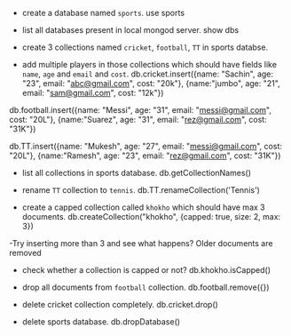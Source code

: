 - create a database named `sports`.
use sports

- list all databases present in local mongod server.
show dbs

- create 3 collections named `cricket`, `football`, `TT` in sports databse.

- add multiple players in those collections which should have fields like `name`, `age` and `email` and `cost`.
db.cricket.insert({name: "Sachin", age: "23", email: "abc@gmail.com", cost: "20k"}, {name:"jumbo", age: "21", email: "sam@gmail.com", cost: "12k"})

db.football.insert({name: "Messi", age: "31", email: "messi@gmail.com", cost: "20L"}, {name:"Suarez", age: "31", email: "rez@gmail.com", cost: "31K"})

db.TT.insert({name: "Mukesh", age: "27", email: "messi@gmail.com", cost: "20L"}, {name:"Ramesh", age: "23", email: "rez@gmail.com", cost: "31K"})

- list all collections in sports database.
db.getCollectionNames()

- rename `TT` collection to `tennis`.
db.TT.renameCollection('Tennis')

- create a capped collection called `khokho` which should have max 3 documents.
db.createCollection("khokho", {capped: true, size: 2, max: 3})

-Try inserting more than 3 and see what happens?
Older documents are removed

- check whether a collection is capped or not?
db.khokho.isCapped()

- drop all documents from `football` collection.
db.football.remove({})

- delete cricket collection completely.
db.cricket.drop()

- delete sports database. 
db.dropDatabase()

